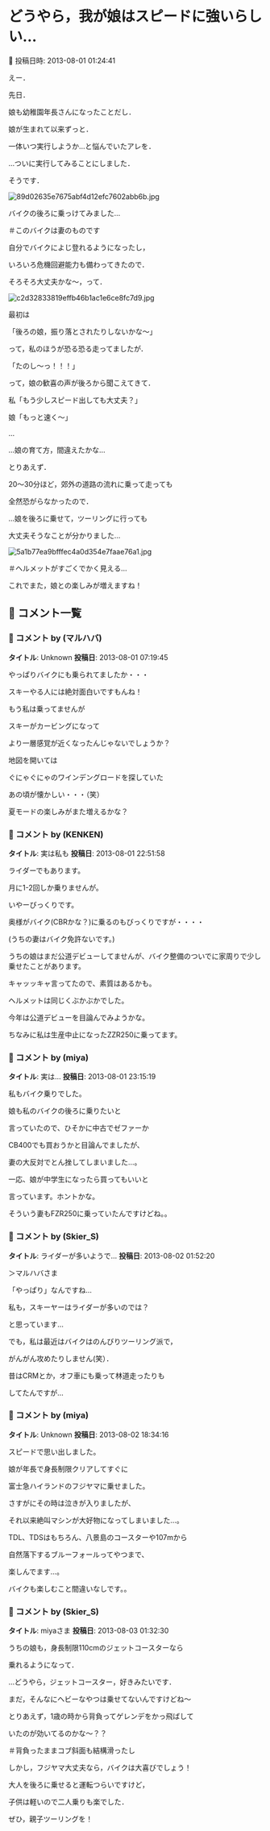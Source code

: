 # どうやら，我が娘はスピードに強いらしい…

📅 投稿日時: 2013-08-01 01:24:41

えー．


先日．


娘も幼稚園年長さんになったことだし．


娘が生まれて以来ずっと．


一体いつ実行しようか…と悩んでいたアレを．


…ついに実行してみることにしました．





そうです．




![89d02635e7675abf4d12efc7602abb6b.jpg](images/89d02635e7675abf4d12efc7602abb6b.jpg)




バイクの後ろに乗っけてみました…


＃このバイクは妻のものです





自分でバイクによじ登れるようになったし，


いろいろ危機回避能力も備わってきたので．


そろそろ大丈夫かな～，って．




![c2d32833819effb46b1ac1e6ce8fc7d9.jpg](images/c2d32833819effb46b1ac1e6ce8fc7d9.jpg)







最初は


「後ろの娘，振り落とされたりしないかな～」


って，私のほうが恐る恐る走ってましたが．


「たのし～っ！！！」


って，娘の歓喜の声が後ろから聞こえてきて．





私「もう少しスピード出しても大丈夫？」


娘「もっと速く～」





…


…娘の育て方，間違えたかな…





とりあえず．


20～30分ほど，郊外の道路の流れに乗って走っても


全然恐がらなかったので．


…娘を後ろに乗せて，ツーリングに行っても


大丈夫そうなことが分かりました…




![5a1b77ea9bfffec4a0d354e7faae76a1.jpg](images/5a1b77ea9bfffec4a0d354e7faae76a1.jpg)




＃ヘルメットがすごくでかく見える…





これでまた，娘との楽しみが増えますね！

## 💬 コメント一覧

### 💬 コメント by (マルハバ)
**タイトル**: Unknown
**投稿日**: 2013-08-01 07:19:45

やっぱりバイクにも乗られてましたか・・・

スキーやる人には絶対面白いですもんね！



もう私は乗ってませんが

スキーがカービングになって

より一層感覚が近くなったんじゃないでしょうか？



地図を開いては

ぐにゃぐにゃのワインデングロードを探していた

あの頃が懐かしい・・・（笑）



夏モードの楽しみがまた増えるかな？

### 💬 コメント by (KENKEN)
**タイトル**: 実は私も
**投稿日**: 2013-08-01 22:51:58

ライダーでもあります。

月に1-2回しか乗りませんが。

いやーびっくりです。

奥様がバイク(CBRかな？)に乗るのもびっくりですが・・・・

(うちの妻はバイク免許ないです。)

うちの娘はまだ公道デビューしてませんが、バイク整備のついでに家周りで少し乗せたことがあります。

キャッッキャ言ってたので、素質はあるかも。

ヘルメットは同じくぶかぶかでした。

今年は公道デビューを目論んでみようかな。

ちなみに私は生産中止になったZZR250に乗ってます。

### 💬 コメント by (miya)
**タイトル**: 実は…
**投稿日**: 2013-08-01 23:15:19

私もバイク乗りでした。



娘も私のバイクの後ろに乗りたいと

言っていたので、ひそかに中古でゼファーか

CB400でも買おうかと目論んでましたが、

妻の大反対でとん挫してしまいました…。

一応、娘が中学生になったら買ってもいいと

言っています。ホントかな。



そういう妻もFZR250に乗っていたんですけどね。。

### 💬 コメント by (Skier_S)
**タイトル**: ライダーが多いようで…
**投稿日**: 2013-08-02 01:52:20

＞マルハバさま

「やっぱり」なんですね…

私も，スキーヤーはライダーが多いのでは？

と思っています…

でも，私は最近はバイクはのんびりツーリング派で，

がんがん攻めたりしません(笑）．

昔はCRMとか，オフ車にも乗って林道走ったりも

してたんですが…

### 💬 コメント by (miya)
**タイトル**: Unknown
**投稿日**: 2013-08-02 18:34:16

スピードで思い出しました。

娘が年長で身長制限クリアしてすぐに

富士急ハイランドのフジヤマに乗せました。



さすがにその時は泣きが入りましたが、

それ以来絶叫マシンが大好物になってしまいました…。



TDL、TDSはもちろん、八景島のコースターや107mから

自然落下するブルーフォールってやつまで、

楽しんでます…。



バイクも楽しむこと間違いなしです。。

### 💬 コメント by (Skier_S)
**タイトル**: miyaさま
**投稿日**: 2013-08-03 01:32:30

うちの娘も，身長制限110cmのジェットコースターなら

乗れるようになって．

…どうやら，ジェットコースター，好きみたいです．

まだ，そんなにヘビーなやつは乗せてないんですけどね～



とりあえず，1歳の時から背負ってゲレンデをかっ飛ばして

いたのが効いてるのかな～？？

＃背負ったままコブ斜面も結構滑ったし



しかし，フジヤマ大丈夫なら，バイクは大喜びでしょう！

大人を後ろに乗せると運転つらいですけど，

子供は軽いので二人乗りも楽でした．

ぜひ，親子ツーリングを！

